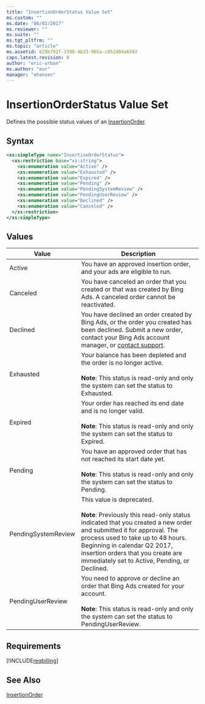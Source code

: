 ```yaml
---
title: "InsertionOrderStatus Value Set"
ms.custom: ""
ms.date: "06/02/2017"
ms.reviewer: ""
ms.suite: ""
ms.tgt_pltfrm: ""
ms.topic: "article"
ms.assetid: b29b792f-3398-4b33-905a-c05240da6592
caps.latest.revision: 8
author: "eric-urban"
ms.author: "eur"
manager: "ehansen"
---
```

# InsertionOrderStatus Value Set
Defines the possible status values of an [InsertionOrder](../billing-api/insertionorder-data-object.md).

## Syntax

```xml
<xs:simpleType name="InsertionOrderStatus">
  <xs:restriction base="xs:string">
    <xs:enumeration value="Active" />
    <xs:enumeration value="Exhausted" />
    <xs:enumeration value="Expired" />
    <xs:enumeration value="Pending" />
    <xs:enumeration value="PendingSystemReview" />
    <xs:enumeration value="PendingUserReview" />
    <xs:enumeration value="Declined" />
    <xs:enumeration value="Canceled" />
  </xs:restriction>
</xs:simpleType>
```

## Values

|Value|Description|
|---------|---------------|
|Active|You have an approved insertion order, and your ads are eligible to run.|
|Canceled|You have canceled an order that you created or that was created by Bing Ads. A canceled order cannot be reactivated. |
|Declined|You have declined an order created by Bing Ads, or the order you created has been declined. Submit a new order, contact your Bing Ads account manager, or [contact support](http://go.microsoft.com/fwlink?LinkId=398371).|
|Exhausted|Your balance has been depleted and the order is no longer active.<br/><br/>**Note**: This status is read-only and only the system can set the status to Exhausted.|
|Expired|Your order has reached its end date and is no longer valid.<br/><br/>**Note**: This status is read-only and only the system can set the status to Expired.|
|Pending|You have an approved order that has not reached its start date yet.<br/><br/>**Note**: This status is read-only and only the system can set the status to Pending.|
|PendingSystemReview|This value is deprecated.<br/><br/>**Note**: Previously this read-only status indicated that you created a new order and submitted it for approval. The process used to take up to 48 hours. Beginning in calendar Q2 2017, insertion orders that you create are immediately set to Active, Pending, or Declined.|
|PendingUserReview|You need to approve or decline an order that Bing Ads created for your account.<br/><br/>**Note**: This status is read-only and only the system can set the status to PendingUserReview.|

## Requirements
[!INCLUDE[reqbilling](../billing-api/includes/reqbilling.md)]
## See Also
[InsertionOrder](../billing-api/insertionorder-data-object.md)

